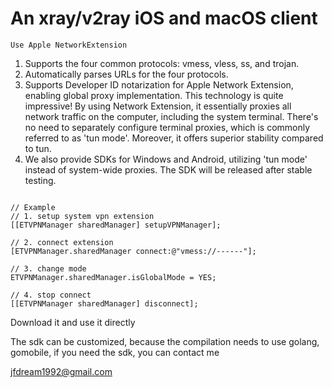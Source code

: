 # An xray/v2ray iOS and macOS client


`Use Apple NetworkExtension`

1. Supports the four common protocols: vmess, vless, ss, and trojan.
2. Automatically parses URLs for the four protocols.
3. Supports Developer ID notarization for Apple Network Extension, enabling global proxy implementation. This technology is quite impressive! By using Network Extension, it essentially proxies all network traffic on the computer, including the system terminal. There's no need to separately configure terminal proxies, which is commonly referred to as 'tun mode'. Moreover, it offers superior stability compared to tun.
4. We also provide SDKs for Windows and Android, utilizing 'tun mode' instead of system-wide proxies. The SDK will be released after stable testing.

```objc

// Example
// 1. setup system vpn extension
[[ETVPNManager sharedManager] setupVPNManager];

// 2. connect extension
[ETVPNManager.sharedManager connect:@"vmess://------"];

// 3. change mode
ETVPNManager.sharedManager.isGlobalMode = YES;

// 4. stop connect
[[ETVPNManager sharedManager] disconnect];

```

Download it and use it directly

The sdk can be customized, because the compilation needs to use golang, gomobile, if you need the sdk, you can contact me


jfdream1992@gmail.com
